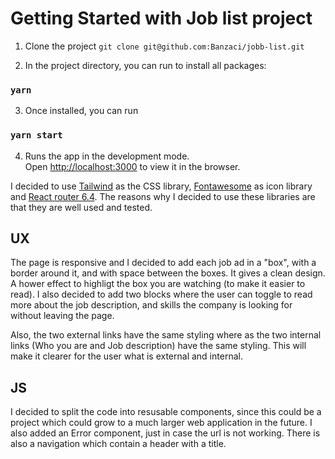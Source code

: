 # Getting Started with Job list project

1. Clone the project `git clone git@github.com:Banzaci/jobb-list.git`

2. In the project directory, you can run to install all packages:

### `yarn`

3. Once installed, you can run

### `yarn start`

4. Runs the app in the development mode.\
Open [http://localhost:3000](http://localhost:3000) to view it in the browser.

I decided to use [Tailwind](https://tailwindcss.com) as the CSS library, [Fontawesome](https://fontawesome.com) as icon library and [React router 6.4](https://reactrouter.com/en/main). The reasons why I decided to use these libraries are that they are well used and tested.


## UX

The page is responsive and I decided to add each job ad in a "box", with a border around it, and with space between the boxes. It gives a clean design. A hower effect to highligt the box you are watching (to make it easier to read). I also decided to add two blocks where the user can toggle to read more about the job description, and skills the company is looking for without leaving the page.

Also, the two external links have the same styling where as the two internal links (Who you are and Job description) have the same styling. This will make it clearer for the user what is external and internal.


## JS

I decided to split the code into resusable components, since this could be a project which could grow to a much larger web application in the future. I also added an Error component, just in case the url is not working. There is also a navigation which contain a header with a title.